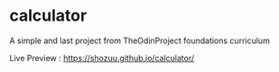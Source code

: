 # calculator
A simple and last project from TheOdinProject foundations curriculum

Live Preview : https://shozuu.github.io/calculator/
